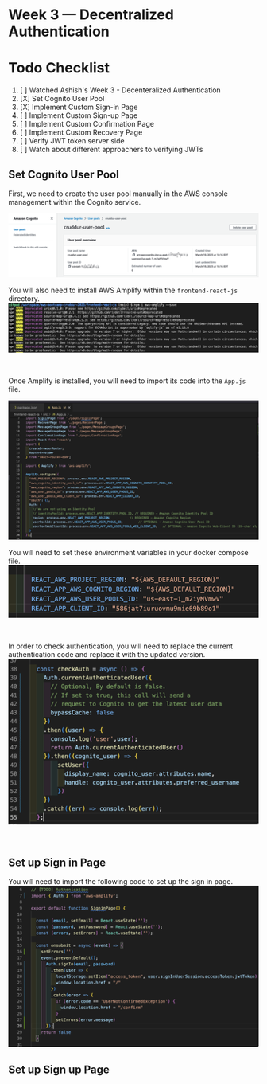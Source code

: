 # Week 3 — Decentralized Authentication

# Todo Checklist

1. [ ] Watched Ashish's Week 3 - Decenteralized Authentication
2. [X] Set Cognito User Pool
3. [X] Implement Custom Sign-in Page
4. [ ] Implement Custom Sign-up Page
5. [ ] Implement Custom Confirmation Page 
6. [ ] Implement Custom Recovery Page 
7. [ ] Verify JWT token server side
8. [ ] Watch about different approachers to verifying JWTs


## Set Cognito User Pool 

First, we need to create the user pool manually in the AWS console management within the Cognito service.

<img src= ./images/UserPool.png>


<br />


You will also need to install AWS Amplify within the `frontend-react-js` directory. 
<img src= ./images/AmpInst.png>


<br />

Once Amplify is installed, you will need to import its code into the `App.js` file.

<img src= ./images/ImportAmp.png>


<br />


You will need to set these environment variables in your docker compose file.
<img src= ./images/AmpDC.png>


<br />

In order to check authentication, you will need to replace the current authentication code and replace it with the updated version.
<img src= ./images/CheckAuth.png>

<br />

## Set up Sign in Page 

You will need to import the following code to set up the sign in page.
<img src= ./images/SignIn.png>



## Set up Sign up Page 


